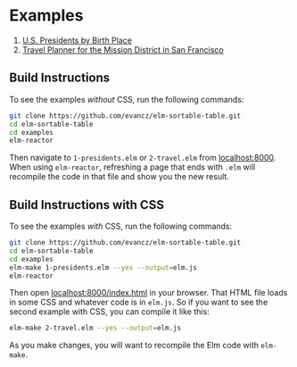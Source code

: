 # Examples

  1. [U.S. Presidents by Birth Place](https://evancz.github.io/elm-sortable-tables/presidents.html)
  2. [Travel Planner for the Mission District in San Francisco](https://evancz.github.io/elm-sortable-tables/travel.html)


## Build Instructions

To see the examples *without* CSS, run the following commands:

```bash
git clone https://github.com/evancz/elm-sortable-table.git
cd elm-sortable-table
cd examples
elm-reactor
```

Then navigate to `1-presidents.elm` or `2-travel.elm` from [localhost:8000](http://localhost:8000/). When using `elm-reactor`, refreshing a page that ends with `.elm` will recompile the code in that file and show you the new result.


## Build Instructions with CSS

To see the examples *with* CSS, run the following commands:

```bash
git clone https://github.com/evancz/elm-sortable-table.git
cd elm-sortable-table
cd examples
elm-make 1-presidents.elm --yes --output=elm.js
elm-reactor
```

Then open [localhost:8000/index.html](http://localhost:8000/index.html) in your browser. That HTML file loads in some CSS and whatever code is in `elm.js`. So if you want to see the second example with CSS, you can compile it like this:

```bash
elm-make 2-travel.elm --yes --output=elm.js
```

As you make changes, you will want to recompile the Elm code with `elm-make`.